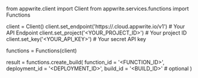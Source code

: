 from appwrite.client import Client
from appwrite.services.functions import Functions

client = Client()
client.set_endpoint('https://<REGION>.cloud.appwrite.io/v1') # Your API Endpoint
client.set_project('<YOUR_PROJECT_ID>') # Your project ID
client.set_key('<YOUR_API_KEY>') # Your secret API key

functions = Functions(client)

result = functions.create_build(
    function_id = '<FUNCTION_ID>',
    deployment_id = '<DEPLOYMENT_ID>',
    build_id = '<BUILD_ID>' # optional
)
